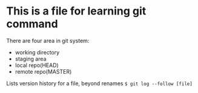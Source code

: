 # This is a file for learning git command
There are four area in git system:
- working directory
- staging area
- local repo(HEAD)
- remote repo(MASTER)

Lists version history for a file, beyond renames 
`$ git log --follow [file]`
